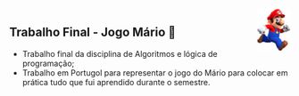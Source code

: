 <img align="right" src="https://github.com/Feruaro/trabalho-jogo-mario/blob/master/jogo-mario-portugol/mario.png" />

## Trabalho Final - Jogo Mário :mushroom:

- Trabalho final da disciplina de Algoritmos e lógica de programação;
- Trabalho em Portugol para representar o jogo do Mário para colocar em prática tudo que fui aprendido durante o semestre. 


